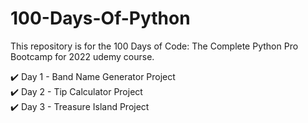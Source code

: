# 100-Days-Of-Python
This repository is for the 100 Days of Code: The Complete Python Pro Bootcamp for 2022 udemy course.


:heavy_check_mark: Day 1 - Band Name Generator Project
</br>
:heavy_check_mark: Day 2 - Tip Calculator Project
</br>
:heavy_check_mark: Day 3 - Treasure Island Project